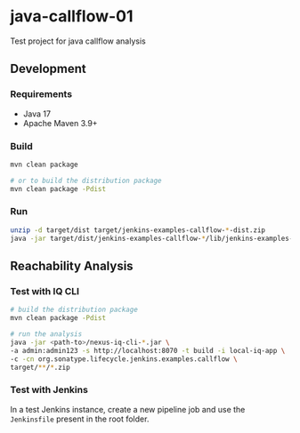 # java-callflow-01

Test project for java callflow analysis

## Development

### Requirements

* Java 17
* Apache Maven 3.9+

### Build

```bash
mvn clean package

# or to build the distribution package
mvn clean package -Pdist
```

### Run

```bash
unzip -d target/dist target/jenkins-examples-callflow-*-dist.zip
java -jar target/dist/jenkins-examples-callflow-*/lib/jenkins-examples-callflow-1-SNAPSHOT.jar
```

## Reachability Analysis

### Test with IQ CLI

```bash
# build the distribution package
mvn clean package -Pdist

# run the analysis
java -jar <path-to>/nexus-iq-cli-*.jar \
-a admin:admin123 -s http://localhost:8070 -t build -i local-iq-app \
-c -cn org.sonatype.lifecycle.jenkins.examples.callflow \
target/**/*.zip
```

### Test with Jenkins

In a test Jenkins instance, create a new pipeline job and use the `Jenkinsfile` present in the root folder.
